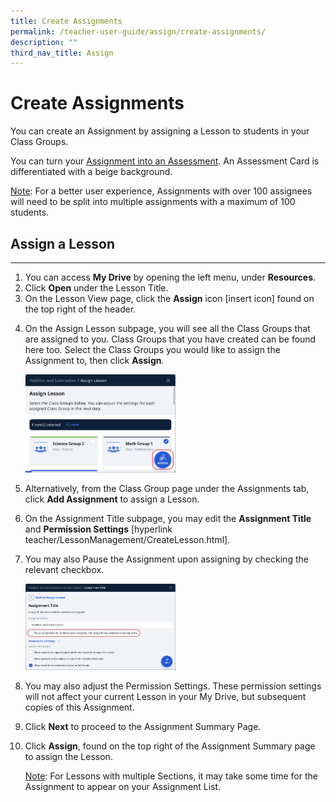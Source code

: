 ```yaml
---
title: Create Assignments
permalink: /teacher-user-guide/assign/create-assignments/
description: ""
third_nav_title: Assign
---
```

<h1 id="create-assignments">Create Assignments</h1>
<p>You can create an Assignment by assigning a Lesson to students in your Class Groups.</p>
<p>You can turn your <a href="https://docs.learning.moe.edu.sg/sls/teachers/user-guide/vle/teacher/AssignmentFeedback/SetAsAssessment.html">Assignment into an Assessment</a>. An Assessment Card is differentiated with a beige background.</p>
<p><u>Note</u>: For a better user experience, Assignments with over 100 assignees will need to be split into multiple assignments with a maximum of 100 students. </p>
<h2 id="-assign-a-lesson-">Assign a Lesson</h2>
<hr>
<ol>
<li>You can access <strong>My Drive</strong> by opening the left menu, under <strong>Resources</strong>.</li>
<li>Click <strong>Open</strong> under the Lesson Title.</li>
<li>On the Lesson View page, click the <strong>Assign</strong> icon [insert icon] found on the top right of the header.</li>
<li><p>On the Assign Lesson subpage, you will see all the Class Groups that are assigned to you. Class Groups that you have created can be found here too. Select the Class Groups you would like to assign the Assignment to, then click <strong>Assign</strong>.</p>
<p><img style="width: 50%;" src="/images/2Teacher/AS-CreateAssignment1.png"></p>
</li>
<li><p>Alternatively, from the Class Group page under the Assignments tab, click <strong>Add Assignment</strong> to assign a Lesson.</p>
</li>
<li>On the Assignment Title subpage, you may edit the <strong>Assignment Title</strong> and <strong>Permission Settings</strong> [hyperlink <em></em>teacher/LessonManagement/CreateLesson.html].</li>
<li><p>You may also Pause the Assignment upon assigning by checking the relevant checkbox. </p>
<p><img style="width: 50%;" src="/images/2Teacher/AS-CreateAssignment2.png"></p>
</li>
<li><p>You may also adjust the Permission Settings. These permission settings will not affect your current Lesson in your My Drive, but subsequent copies of this Assignment.</p>
</li>
<li>Click <strong>Next</strong> to proceed to the Assignment Summary Page.</li>
<li><p>Click <strong>Assign</strong>, found on the top right of the Assignment Summary page to assign the Lesson.</p>
	<p><u>Note</u>: For Lessons with multiple Sections, it may take some time for the Assignment to appear on your Assignment List.</p>
</li>
</ol>